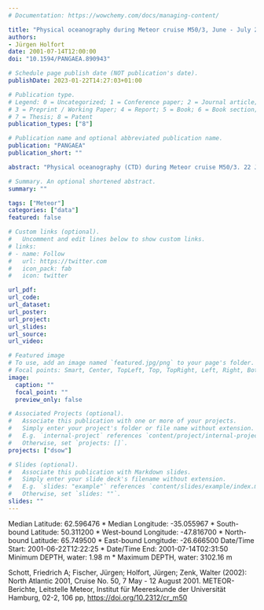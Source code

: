 ```yaml
---
# Documentation: https://wowchemy.com/docs/managing-content/

title: "Physical oceanography during Meteor cruise M50/3, June - July 2001. Institut für Meereskunde, Universität Hamburg"
authors: 
- Jürgen Holfort
date: 2001-07-14T12:00:00
doi: "10.1594/PANGAEA.890943"

# Schedule page publish date (NOT publication's date).
publishDate: 2023-01-22T14:27:03+01:00

# Publication type.
# Legend: 0 = Uncategorized; 1 = Conference paper; 2 = Journal article;
# 3 = Preprint / Working Paper; 4 = Report; 5 = Book; 6 = Book section;
# 7 = Thesis; 8 = Patent
publication_types: ["8"]

# Publication name and optional abbreviated publication name.
publication: "PANGAEA"
publication_short: ""

abstract: "Physical oceanography (CTD) during Meteor cruise M50/3. 22 June - 14 July 2001."

# Summary. An optional shortened abstract.
summary: ""

tags: ["Meteor"]
categories: ["data"]
featured: false

# Custom links (optional).
#   Uncomment and edit lines below to show custom links.
# links:
# - name: Follow
#   url: https://twitter.com
#   icon_pack: fab
#   icon: twitter

url_pdf:
url_code:
url_dataset: 
url_poster:
url_project:
url_slides:
url_source:
url_video:

# Featured image
# To use, add an image named `featured.jpg/png` to your page's folder. 
# Focal points: Smart, Center, TopLeft, Top, TopRight, Left, Right, BottomLeft, Bottom, BottomRight.
image:
  caption: ""
  focal_point: ""
  preview_only: false

# Associated Projects (optional).
#   Associate this publication with one or more of your projects.
#   Simply enter your project's folder or file name without extension.
#   E.g. `internal-project` references `content/project/internal-project/index.md`.
#   Otherwise, set `projects: []`.
projects: ["dsow"]

# Slides (optional).
#   Associate this publication with Markdown slides.
#   Simply enter your slide deck's filename without extension.
#   E.g. `slides: "example"` references `content/slides/example/index.md`.
#   Otherwise, set `slides: ""`.
slides: ""
---
```

Median Latitude: 62.596476 * Median Longitude: -35.055967 * South-bound Latitude: 50.311200 * West-bound Longitude: -47.816700 * North-bound Latitude: 65.749500 * East-bound Longitude: -26.666500
Date/Time Start: 2001-06-22T12:22:25 * Date/Time End: 2001-07-14T02:31:50
Minimum DEPTH, water: 1.98 m * Maximum DEPTH, water: 3102.16 m

Schott, Friedrich A; Fischer, Jürgen; Holfort, Jürgen; Zenk, Walter (2002): North Atlantic 2001, Cruise No. 50, 7 May - 12 August 2001. METEOR-Berichte, Leitstelle Meteor, Institut für Meereskunde der Universität Hamburg, 02-2, 106 pp, https://doi.org/10.2312/cr_m50